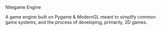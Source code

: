 Nitegame Engine

A game engine built on Pygame & ModernGL meant to simplify common game systems, and the process of developing, primarily, 2D games.